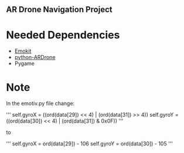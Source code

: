 ## AR Drone Navigation Project
# Needed Dependencies
* [Emokit](https://github.com/openyou/emokit)
* [python-ARDrone](https://github.com/venthur/python-ardrone)
* Pygame

# Note
In the emotiv.py file change:

'''
self.gyroX = ((ord(data[29]) << 4) | (ord(data[31]) >> 4))
self.gyroY = ((ord(data[30]) << 4) | (ord(data[31]) & 0x0F))
'''

to

'''
self.gyroX = ord(data[29]) - 106
self.gyroY = ord(data[30]) - 105
'''